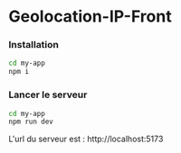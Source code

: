 # Geolocation-IP-Front
### Installation
```bash
cd my-app
npm i
```

### Lancer le serveur
```bash
cd my-app
npm run dev
```
L'url du serveur est : http://localhost:5173